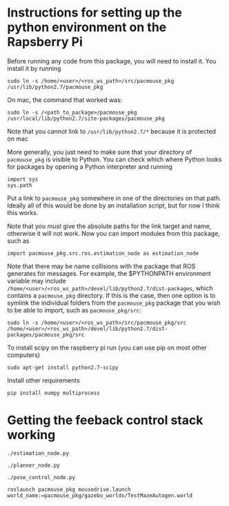 # Instructions for setting up the python environment on the Rapsberry Pi

Before running any code from this package, you will need to install it. You 
install it by running

```
sudo ln -s /home/<user>/<ros_ws_path>/src/pacmouse_pkg /usr/lib/python2.7/pacmouse_pkg
```

On mac, the command that worked was:
 ```
sudo ln -s /<path_to_package>/pacmouse_pkg /usr/local/lib/python2.7/site-packages/pacmouse_pkg
```
Note that you cannot link to `/usr/lib/python2.7/*` because it is protected on mac

More generally, you just need to make sure that your directory of `pacmouse_pkg` is visible
to Python. You can check which where Python looks for packages by opening a Python interpreter
and running
```
import sys
sys.path
```
Put a link to `pacmouse_pkg` somewhere in one of the directories on that path.
Ideally all of this would be done by an installation script, but for now I think this works.


Note that you *must* give the absolute paths for the link target and name,
otherwise it will not work. Now you can import modules from this package, such
as 

```
import pacmouse_pkg.src.ros.estimation_node as estimation_node
```

Note that there may be name collisions with the package that ROS generates for messages. For example, the $PYTHONPATH environment variable may include `/home/<user>/<ros_ws_path>/devel/lib/python2.7/dist-packages`, which contains a `pacmouse_pkg` directory. If this is the case, then one option is to symlink the individual folders from the `pacmouse_pkg` package that you wish to be able to import, such as `pacmouse_pkg/src`:

```
sudo ln -s /home/<user>/<ros_ws_path>/src/pacmouse_pkg/src /home/<user>/<ros_ws_path>/devel/lib/python2.7/dist-packages/pacmouse_pkg/src
```

To install scipy on the raspberry pi run (you can use pip on most other computers)
```
sudo apt-get install python2.7-scipy
```

Install other requirements
```
pip install numpy multiprocess
```


# Getting the feeback control stack working

```
./estimation_node.py
```

```
./planner_node.py
```

```
./pose_control_node.py
```

```
roslaunch pacmouse_pkg mousedrive.launch world_name:=pacmouse_pkg/gazebo_worlds/TestMazeAutogen.world
```
